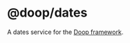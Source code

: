 @doop/dates
==================

A dates service for the [Doop framework](https://github.com/MomsFriendlyDevCo/Doop).
